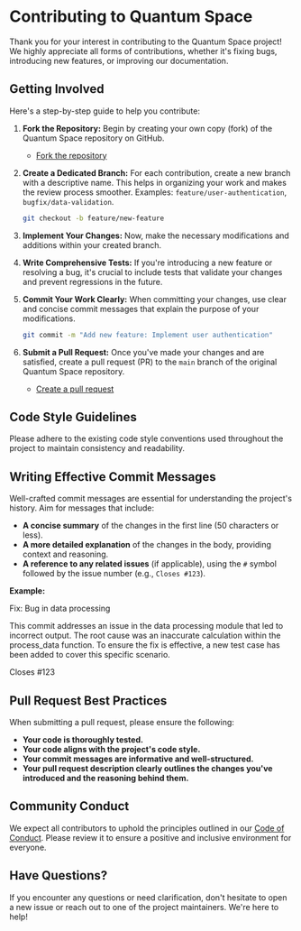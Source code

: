 # Contributing to Quantum Space

Thank you for your interest in contributing to the Quantum Space project! We highly appreciate all forms of contributions, whether it's fixing bugs, introducing new features, or improving our documentation.

## Getting Involved

Here's a step-by-step guide to help you contribute:

1.  **Fork the Repository:** Begin by creating your own copy (fork) of the Quantum Space repository on GitHub.
    * [Fork the repository](https://github.com/Quantum-Space-Org/quantum-space/fork)

2.  **Create a Dedicated Branch:** For each contribution, create a new branch with a descriptive name. This helps in organizing your work and makes the review process smoother. Examples: `feature/user-authentication`, `bugfix/data-validation`.
    ```bash
    git checkout -b feature/new-feature
    ```

3.  **Implement Your Changes:** Now, make the necessary modifications and additions within your created branch.

4.  **Write Comprehensive Tests:** If you're introducing a new feature or resolving a bug, it's crucial to include tests that validate your changes and prevent regressions in the future.

5.  **Commit Your Work Clearly:** When committing your changes, use clear and concise commit messages that explain the purpose of your modifications.
    ```bash
    git commit -m "Add new feature: Implement user authentication"
    ```

6.  **Submit a Pull Request:** Once you've made your changes and are satisfied, create a pull request (PR) to the `main` branch of the original Quantum Space repository.
    * [Create a pull request](https://github.com/Quantum-Space-Org/quantum-space/compare)

## Code Style Guidelines

Please adhere to the existing code style conventions used throughout the project to maintain consistency and readability.

## Writing Effective Commit Messages

Well-crafted commit messages are essential for understanding the project's history. Aim for messages that include:

* **A concise summary** of the changes in the first line (50 characters or less).
* **A more detailed explanation** of the changes in the body, providing context and reasoning.
* **A reference to any related issues** (if applicable), using the `#` symbol followed by the issue number (e.g., `Closes #123`).

**Example:**

Fix: Bug in data processing

This commit addresses an issue in the data processing module that led to incorrect output.
The root cause was an inaccurate calculation within the process_data function.
To ensure the fix is effective, a new test case has been added to cover this specific scenario.

Closes #123


## Pull Request Best Practices

When submitting a pull request, please ensure the following:

* **Your code is thoroughly tested.**
* **Your code aligns with the project's code style.**
* **Your commit messages are informative and well-structured.**
* **Your pull request description clearly outlines the changes you've introduced and the reasoning behind them.**

## Community Conduct

We expect all contributors to uphold the principles outlined in our [Code of Conduct](https://www.google.com/search?q=CODE_OF_CONDUCT.md). Please review it to ensure a positive and inclusive environment for everyone.

## Have Questions?

If you encounter any questions or need clarification, don't hesitate to open a new issue or reach out to one of the project maintainers. We're here to help!
